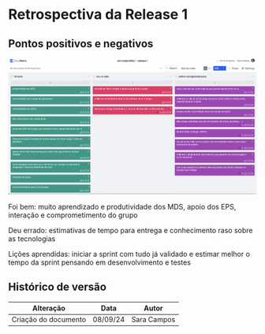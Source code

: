 # Retrospectiva da Release 1

## Pontos positivos e negativos

![retro2207](../../../assets/retro2207.png)

Foi bem: muito aprendizado e produtividade dos MDS, apoio dos EPS, interação e comprometimento do grupo

Deu errado: estimativas de tempo para entrega e conhecimento raso sobre as tecnologias

Lições aprendidas: iniciar a sprint com tudo já validado e estimar melhor o tempo da sprint pensando em desenvolvimento e testes

## Histórico de versão

| Alteração            | Data     | Autor       |
| -------------------- | -------- | ----------- |
| Criação do documento | 08/09/24 | Sara Campos |
